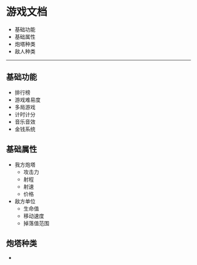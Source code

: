 # 游戏文档
- 基础功能
- 基础属性
- 炮塔种类
- 敌人种类
----

## 基础功能
- 排行榜
- 游戏难易度
- 多局游戏
- 计时计分
- 音乐音效
- 金钱系统

## 基础属性
- 我方炮塔
    - 攻击力
    - 射程
    - 射速
    - 价格
- 敌方单位
    - 生命值
    - 移动速度
    - 掉落值范围

## 炮塔种类
- 
